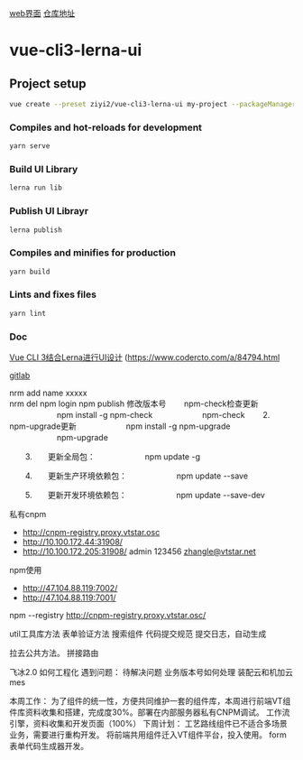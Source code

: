 [web界面](http://cnpm-web.proxy.vtstar.osc)
[仓库地址](http://cnpm-registry.proxy.vtstar.osc )

# vue-cli3-lerna-ui

## Project setup

``` bash
vue create --preset ziyi2/vue-cli3-lerna-ui my-project --packageManager yarn
```

### Compiles and hot-reloads for development

``` bash
yarn serve
```

### Build UI Library

``` bash
lerna run lib
```

### Publish UI Librayr

``` bash
lerna publish
```

### Compiles and minifies for production

``` bash
yarn build
```

### Lints and fixes files

``` bash
yarn lint
```


### Doc

[Vue CLI 3结合Lerna进行UI设计](https://github.com/ziyi2/ziyi2.github.io/issues/4)
(https://www.codercto.com/a/84794.html





[gitlab](git@git.vtstar.net:zhangle/vtstar-ui.git)

nrm add name xxxxx  
nrm del
npm login
npm publish
    修改版本号
　　npm-check检查更新
　　　　　　npm install -g npm-check
　　　　　　npm-check
　　2.　　npm-upgrade更新
　　　　　　npm install -g npm-upgrade
　　　　　　npm-upgrade

　　3.　　更新全局包：
　　　　　　npm update <name> -g

　　4.　　更新生产环境依赖包：
　　　　　　npm update <name> --save

　　5.　　更新开发环境依赖包：
　　　　　　npm update <name> --save-dev

私有cnpm
   * http://cnpm-registry.proxy.vtstar.osc
   * http://10.100.172.44:31908/
   * http://10.100.172.205:31908/
admin 123456 zhangle@vtstar.net


npm使用
 * http://47.104.88.119:7002/
 * http://47.104.88.119:7001/


npm --registry http://cnpm-registry.proxy.vtstar.osc/

util工具库方法
表单验证方法
搜索组件
代码提交规范
提交日志，自动生成

拉去公共方法。
拼接路由

飞冰2.0 如何工程化
遇到问题：
待解决问题
业务版本号如何处理
装配云和机加云mes





本周工作：
   为了组件的统一性，方便共同维护一套的组件库，本周进行前端VT组件库资料收集和搭建，完成度30%。部署在内部服务器私有CNPM调试。 
   工作流引擎，资料收集和开发页面（100%）
下周计划：
   工艺路线组件已不适合多场景业务，需要进行重构开发。
   将前端共用组件迁入VT组件平台，投入使用。
   form表单代码生成器开发。






